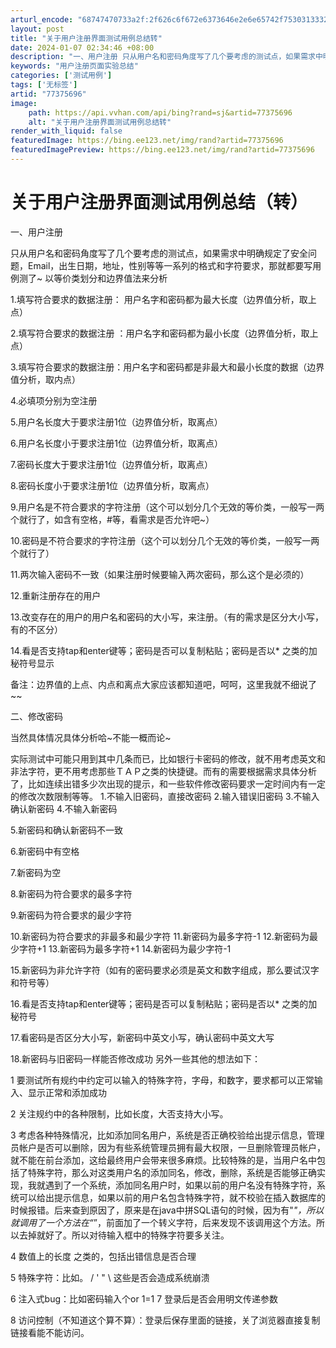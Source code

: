 ```yaml
---
arturl_encode: "68747470733a2f:2f626c6f672e6373646e2e6e65742f75303133323538343135:2f61727469636c652f64657461696c732f3737333735363936"
layout: post
title: "关于用户注册界面测试用例总结转"
date: 2024-01-07 02:34:46 +08:00
description: "一、用户注册 只从用户名和密码角度写了几个要考虑的测试点，如果需求中明确规定了安全问题，Email，"
keywords: "用户注册页面实验总结"
categories: ['测试用例']
tags: ['无标签']
artid: "77375696"
image:
    path: https://api.vvhan.com/api/bing?rand=sj&artid=77375696
    alt: "关于用户注册界面测试用例总结转"
render_with_liquid: false
featuredImage: https://bing.ee123.net/img/rand?artid=77375696
featuredImagePreview: https://bing.ee123.net/img/rand?artid=77375696
---
```


# 关于用户注册界面测试用例总结（转）

一、用户注册
  

只从用户名和密码角度写了几个要考虑的测试点，如果需求中明确规定了安全问题，Email，出生日期，地址，性别等等一系列的格式和字符要求，那就都要写用例测了~ 以等价类划分和边界值法来分析
  

1.填写符合要求的数据注册： 用户名字和密码都为最大长度（边界值分析，取上点）
  

2.填写符合要求的数据注册 ：用户名字和密码都为最小长度（边界值分析，取上点）
  

3.填写符合要求的数据注册：用户名字和密码都是非最大和最小长度的数据（边界值分析，取内点）

4.必填项分别为空注册

5.用户名长度大于要求注册1位（边界值分析，取离点）

6.用户名长度小于要求注册1位（边界值分析，取离点）

7.密码长度大于要求注册1位（边界值分析，取离点）

8.密码长度小于要求注册1位（边界值分析，取离点）

9.用户名是不符合要求的字符注册（这个可以划分几个无效的等价类，一般写一两个就行了，如含有空格，#等，看需求是否允许吧~）

10.密码是不符合要求的字符注册（这个可以划分几个无效的等价类，一般写一两个就行了）

11.两次输入密码不一致（如果注册时候要输入两次密码，那么这个是必须的）
  

12.重新注册存在的用户
  

13.改变存在的用户的用户名和密码的大小写，来注册。（有的需求是区分大小写，有的不区分）
  

14.看是否支持tap和enter键等；密码是否可以复制粘贴；密码是否以* 之类的加秘符号显示
  

备注：边界值的上点、内点和离点大家应该都知道吧，呵呵，这里我就不细说了~~

二、修改密码

当然具体情况具体分析哈~不能一概而论~
  

实际测试中可能只用到其中几条而已，比如银行卡密码的修改，就不用考虑英文和非法字符，更不用考虑那些ＴＡＰ之类的快捷键。而有的需要根据需求具体分析了，比如连续出错多少次出现的提示，和一些软件修改密码要求一定时间内有一定的修改次数限制等等。 1.不输入旧密码，直接改密码 2.输入错误旧密码 3.不输入确认新密码 4.不输入新密码
  

5.新密码和确认新密码不一致

6.新密码中有空格

7.新密码为空

8.新密码为符合要求的最多字符

9.新密码为符合要求的最少字符

10.新密码为符合要求的非最多和最少字符 11.新密码为最多字符-1 12.新密码为最少字符+1 13.新密码为最多字符+1 14.新密码为最少字符-1
  

15.新密码为非允许字符（如有的密码要求必须是英文和数字组成，那么要试汉字和符号等）
  

16.看是否支持tap和enter键等；密码是否可以复制粘贴；密码是否以* 之类的加秘符号
  

17.看密码是否区分大小写，新密码中英文小写，确认密码中英文大写
  

18.新密码与旧密码一样能否修改成功 另外一些其他的想法如下：
  

1 要测试所有规约中约定可以输入的特殊字符，字母，和数字，要求都可以正常输入、显示正常和添加成功
  

2 关注规约中的各种限制，比如长度，大否支持大小写。
  

3 考虑各种特殊情况，比如添加同名用户，系统是否正确校验给出提示信息，管理员帐户是否可以删除，因为有些系统管理员拥有最大权限，一旦删除管理员帐户，就不能在前台添加，这给最终用户会带来很多麻烦。比较特殊的是，当用户名中包括了特殊字符，那么对这类用户名的添加同名，修改，删除，系统是否能够正确实现，我就遇到了一个系统，添加同名用户时，如果以前的用户名没有特殊字符，系统可以给出提示信息，如果以前的用户名包含特殊字符，就不校验在插入数据库的时候报错。后来查到原因了，原来是在java中拼SQL语句的时候，因为有"_"，所以就调用了一个方法在“_”，前面加了一个转义字符，后来发现不该调用这个方法。所以去掉就好了。所以对待输入框中的特殊字符要多关注。
  

4 数值上的长度 之类的，包括出错信息是否合理
  

5 特殊字符：比如。 / ' " \ </html> 这些是否会造成系统崩溃

6 注入式bug：比如密码输入个or 1=1 7 登录后是否会用明文传递参数

8 访问控制（不知道这个算不算）：登录后保存里面的链接，关了浏览器直接复制链接看能不能访问。